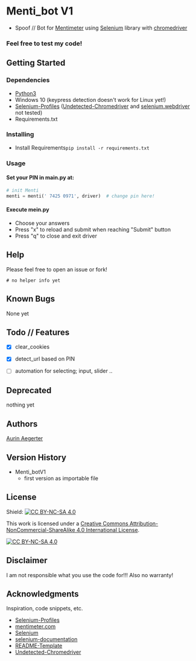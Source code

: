 # Menti_bot V1

* Spoof // Bot for [Mentimeter](https://www.menti.com/) using [Selenium](https://github.com/SeleniumHQ/selenium) library with [chromedriver](https://chromedriver.chromium.org/downloads)

### Feel free to test my code!

## Getting Started

### Dependencies

* [Python3](https://www.python.org/downloads/)
* Windows 10 (keypress detection doesn't work for Linux yet!)
* [Selenium-Profiles](https://github.com/kaliiiiiiiiii/Selenium-Profiles) ([Undetected-Chromedriver](https://github.com/ultrafunkamsterdam/undetected-chromedriver) and [selenium.webdriver](https://www.selenium.dev/documentation/webdriver/) not tested)
* Requirements.txt

### Installing

* Install Requirements```pip install -r requirements.txt```

### Usage

#### Set your PIN in main.py at:
```python
# init Menti
menti = menti(' 7425 0971', driver)  # change pin here!
```

#### Execute mein.py

* Choose your answers
* Press "x" to reload and submit when reaching "Submit" button
* Press "q" to close and exit driver

## Help

Please feel free to open an issue or fork!
```commandline
# no helper info yet
```

## Known Bugs

None yet

## Todo // Features

* [x] clear_cookies
* [x] detect_url based on PIN
* [ ] automation for selecting; input, slider ..


## Deprecated

nothing yet

## Authors

[Aurin Aegerter](mailto:aurin.aegerter@stud.gymthun.ch)

## Version History

* Menti_botV1
  * first version as importable file

## License

Shield: [![CC BY-NC-SA 4.0][cc-by-nc-sa-shield]][cc-by-nc-sa]

This work is licensed under a
[Creative Commons Attribution-NonCommercial-ShareAlike 4.0 International License][cc-by-nc-sa].

[![CC BY-NC-SA 4.0][cc-by-nc-sa-image]][cc-by-nc-sa]

[cc-by-nc-sa]: http://creativecommons.org/licenses/by-nc-sa/4.0/
[cc-by-nc-sa-image]: https://licensebuttons.net/l/by-nc-sa/4.0/88x31.png
[cc-by-nc-sa-shield]: https://img.shields.io/badge/License-CC%20BY--NC--SA%204.0-lightgrey.svg

## Disclaimer

I am not responsible what you use the code for!!! Also no warranty!

## Acknowledgments

Inspiration, code snippets, etc.

* [Selenium-Profiles](https://github.com/kaliiiiiiiiii/Selenium-Profiles)
* [mentimeter.com](https://www.mentimeter.com/)
* [Selenium](https://github.com/SeleniumHQ/selenium)
* [selenium-documentation](https://www.selenium.dev/documentation/)
* [README-Template](https://gist.github.com/DomPizzie/7a5ff55ffa9081f2de27c315f5018afc)
* [Undetected-Chromedriver](https://github.com/ultrafunkamsterdam/undetected-chromedriver)
